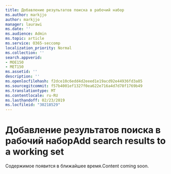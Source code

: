 ```yaml
---
title: Добавление результатов поиска в рабочий набор
ms.author: markjjo
author: markjjo
manager: laurawi
ms.date: ''
ms.audience: Admin
ms.topic: article
ms.service: O365-seccomp
localization_priority: Normal
ms.collection: ''
search.appverid:
- MOE150
- MET150
ms.assetid: ''
description: ''
ms.openlocfilehash: f2dce10c6edd4d2eeed1e19acd92e44936fd3a85
ms.sourcegitcommit: f57b4001ef1327f0ea622e716a4d7d78f1769b49
ms.translationtype: MT
ms.contentlocale: ru-RU
ms.lasthandoff: 02/23/2019
ms.locfileid: "30218529"
---
```

# <a name="add-search-results-to-a-working-set"></a><span data-ttu-id="a4fa2-102">Добавление результатов поиска в рабочий набор</span><span class="sxs-lookup"><span data-stu-id="a4fa2-102">Add search results to a working set</span></span>

<span data-ttu-id="a4fa2-103">Содержимое появится в ближайшее время.</span><span class="sxs-lookup"><span data-stu-id="a4fa2-103">Content coming soon.</span></span>